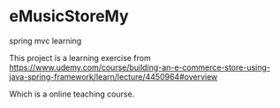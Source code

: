 # eMusicStoreMy
spring mvc learning

This project is a learning exercise from https://www.udemy.com/course/building-an-e-commerce-store-using-java-spring-framework/learn/lecture/4450964#overview

Which is a online teaching course.
